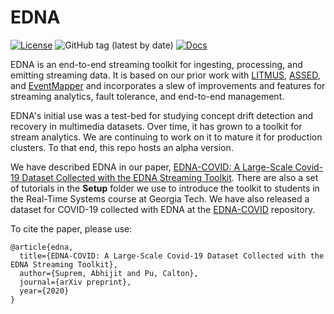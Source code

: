 # EDNA

[![License](https://img.shields.io/badge/License-Apache%202.0-blue)](https://opensource.org/licenses/Apache-2.0)
![GitHub tag (latest by date)](https://img.shields.io/github/v/tag/asuprem/edna)
[![Docs](https://img.shields.io/badge/docs-pdoc-brightgreen)](https://asuprem.github.io/edna/)

EDNA is an end-to-end streaming toolkit for ingesting, processing, and emitting streaming data. It is based on our prior work with [LITMUS](https://ieeexplore.ieee.org/abstract/document/6971222),
[ASSED](https://dl.acm.org/doi/abs/10.1145/3328905.3329510), and [EventMapper](https://arxiv.org/abs/2001.08700) and incorporates a slew of improvements and features for streaming analytics, fault tolerance, and end-to-end management.


EDNA's initial use was a test-bed for studying concept drift detection and recovery in multimedia datasets. Over time, it has grown to a toolkit for stream analytics. We are continuing to work on it to mature it for production clusters. To that end, this repo hosts an alpha version.


We have described EDNA in our paper, [EDNA-COVID: A Large-Scale Covid-19 Dataset Collected with the EDNA Streaming Toolkit](https://arxiv.org/abs/2010.04084). There are also a set of tutorials in the **Setup** folder we use to introduce the toolkit to students in the Real-Time Systems course at Georgia Tech. We have also released a dataset for COVID-19 collected with EDNA at the [EDNA-COVID](https://github.com/asuprem/EDNA-Covid-Tweets) repository.

To cite the paper, please use:

```
@article{edna,
  title={EDNA-COVID: A Large-Scale Covid-19 Dataset Collected with the EDNA Streaming Toolkit},
  author={Suprem, Abhijit and Pu, Calton},
  journal={arXiv preprint},
  year={2020}
}
```
